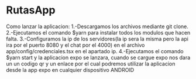# RutasApp
Como lanzar la aplicacion:
  1.-Descargamos los archivos mediante git clone.
  2.-Ejecutamos el comando $yarn para instalar todos los modulos que hacen falta.
  3.-Configuramos la ip de los servidores(la ip sera la misma pero la api ira por el puerto 8080 y el chat por el 4000)
     en el archivo app/config/credenciales.tsx en el apartado ip.
  4.-Ejecutamos el comando $yarn start y la aplicacion expo se lanzara, cuando se cargue expo nos dara un un codigo qr
     y un enlace por el cual podremos utilizar la aplicacion desde la app expo en cualquier dispositivo ANDROID
